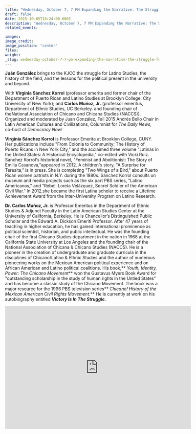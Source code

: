 ```yaml
---
title: "Wednesday, October 7, 7 PM Expanding the Narrative: The Struggle for Latino Studies and American Higher Education "
draft: false
date: 2015-10-05T18:24:00.000Z
description: "Wednesday, October 7, 7 PM Expanding the Narrative: The Struggle for Latino Studies and American Higher Education "
related_events:

images:
image_credit:
image_position: "center"
files:
weight:
_slug: wednesday-october-7-7-pm-expanding-the-narrative-the-struggle-for-latino-studies-and-american-higher-education
---
```


**Juán González** brings to the KJCC the struggle for Latino Studies, the history of the field, and the lessons for the political present in the university and beyond.

With **Virginia Sánchez Korrol** (professor emerita and former chair of the Department of Puerto Rican and Latino Studies at Brooklyn College, City University of New York); and **Carlos Muñoz, Jr.** (professor emeritus, Department of Ethnic Studies, UC Berkeley. and founding chair of theNational Association of Chicano and Chicana Studies (NACCS)). Organized and moderated by Juan González, Fall 2015 Andrés Bello Chair in Latin American Cultures and Civilizations, Columnist for _The Daily News,_ co-host of _Democracy Now!_

**Virginia Sánchez Korrol** is Professor Emerita at Brooklyn College, CUNY. Her publications include "From Colonia to Community: The History of Puerto Ricans in New York City," and the acclaimed three volume "Latinas in the United States: A Historical Encyclopedia," co-edited with Vicki Ruiz. Sanchez Korrol's historical novel, "Feminist and Abolitionist: The Story of Emilia Casanova,"appeared in 2012\. A children's story, "A Surprise for Teresita," is in press. She is completing "Two Wings of a Bird," about Puerto Rican women patriots in N.Y. during the 1880s. Sánchez Korrol consults on museum and media projects such as the six part PBS series, "Latino Americanos," and "Rebel: Loreta Velázquez, Secret Soldier of the American Civil War." In 2012,she became the first Latina scholar to receive a Lifetime Achievement Award from the Inter-University Program on Latino Research.

**Dr. Carlos Muñoz, Jr.** is Professor Emeritus in the Department of Ethnic Studies & Adjunct Faculty in the Latin American Studies Center at the University of California, Berkeley. He is Chancellor’s Distinguished Public Scholar and the Edward A. Dickson Emeriti Professor. After 47 years of teaching in higher education, he has gained international prominence as political scientist, historian, and public intellectual. He was the founding chair of the first Chicano Studies department in the nation in 1968 at the California State University at Los Angeles and the founding chair of the National Association of Chicana & Chicano Studies (NACCS). He is a pioneer in the creation of undergraduate and graduate curricula in the disciplines of Chicano/Latino & Ethnic Studies and the author of numerous pioneering works on the Mexican American political experience and on African American and Latino political coalitions. His book,** _Youth, Identity, Power: The Chicano Movement_** won the Gustavus Myers Book Award for "outstanding scholarship in the study of human rights in the Untied States" and has become a classic study of the Chicano Movement. The book was a major resource for the 1996 PBS television series** _Chicano! History of the Mexican American Civil Rights Movement_.** He is currently at work on his autobiography entitled **_Victory Is In The Struggle._**

<iframe id="kaltura_player" src="https://cdnapisec.kaltura.com/p/1674401/sp/167440100/embedIframeJs/uiconf_id/23435151/partner_id/1674401?iframeembed=true&amp;playerId=kaltura_player&amp;entry_id=1_95jkwpu3&amp;flashvars[mediaProtocol]=rtmp&amp;flashvars[streamerType]=rtmp&amp;flashvars[streamerUrl]=rtmp://www.kaltura.com:1935&amp;flashvars[rtmpFlavors]=1&amp;flashvars[leadWithHTML5]=true&amp;flashvars[sideBarContainer.plugin]=true&amp;flashvars[sideBarContainer.position]=left&amp;flashvars[sideBarContainer.clickToClose]=true&amp;flashvars[chapters.plugin]=true&amp;flashvars[chapters.layout]=vertical&amp;flashvars[chapters.thumbnailRotator]=false&amp;flashvars[streamSelector.plugin]=true&amp;flashvars[EmbedPlayer.SpinnerTarget]=videoHolder&amp;flashvars[dualScreen.plugin]=true&amp;&amp;wid=1_q5x0jk8a" width="608" height="402" allowfullscreen="" webkitallowfullscreen="" mozallowfullscreen="" frameborder="0"></iframe>

